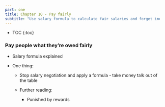 ```yaml
---
part: one
title: Chapter 10 - Pay fairly
subtitle: "Use salary formula to calculate fair salaries and forget individual negotiations."
---
```


* TOC
{:toc}

### Pay people what they’re owed fairly

- Salary formula explained

- One thing:

	- Stop salary negotiation and apply a formula - take money talk out of the table

	- Further reading:

		- Punished by rewards
